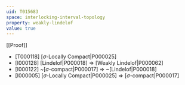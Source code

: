 ```yaml
---
uid: T015683
space: interlocking-interval-topology
property: weakly-lindelof
value: true
---
```

[[Proof]]

* [T000118] [$\sigma$-Locally Compact|P000025]
* [I000128] [Lindelof|P000018] => [Weakly Lindelof|P000062]
* [I000122] ~[$\sigma$-compact|P000017] => ~[Lindelof|P000018]
* [I000005] [$\sigma$-Locally Compact|P000025] => [$\sigma$-compact|P000017]

